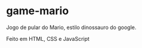 # game-mario

Jogo de pular do Mario, estilo dinossauro do google.

Feito em HTML, CSS e JavaScript
